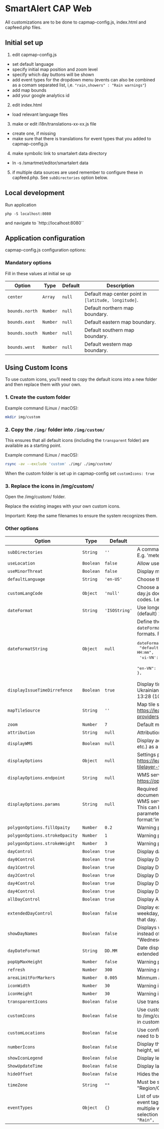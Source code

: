 # SmartAlert CAP Web

All customizations are to be done to capmap-config.js, index.html and capfeed.php files.

## Initial set up

1. edit capmap-config.js 
  * set default language
  * specify initial map position and zoom level
  * specify which day buttons will be shown
  * add event types for the dropdown menu (events can also be combined as a comam separated list, i,e. `"rain,showers" : "Rain warnings"`)
  * add map bounds
  * add your google analytics id

2. edit index.html
  * load relevant language files

3. make or edit i18n/translations-xx-xx.js file
  * create one, if missing
  * make sure that there is translations for event types that you
    added to capmap-config.js

4. make symbolic link to smartalert data directory
  * ln -s /smartmet/editor/smartalert data

5. if multiple data sources are used remember to configure these in capfeed.php. See `subDirectories` option below.

## Local development
Run application
```
php -S localhost:8080
```
and navigate to `http://localhost:8080``

## Application configuration
capmap-config.js configuration options:

### Mandatory options
Fill in these values at initial se up

| Option                | Type |  Default         | Description
| --------------------- | ---- | ---------------- | ------------------------------------------- |
| `center`              | `Array`   | `null`          | Default map center point in `[latitude, longitude]`. |
| `bounds.north`        | `Number`  | `null`          | Default northern map boundary. |
| `bounds.east`         | `Number`  | `null`          | Default eastern map boundary. |
| `bounds.south`        | `Number`  | `null`          | Default southern map boundary. |
| `bounds.west`         | `Number`  | `null`          | Default western map boundary. |


## Using Custom Icons

To use custom icons, you’ll need to copy the default icons into a new folder and then replace them with your own.


### 1. Create the custom folder
Example command (Linux / macOS):
```bash
mkdir img/custom
```


### 2. Copy the `/img/` folder into `/img/custom/`
This ensures that all default icons (including the `transparent` folder) are available as a starting point.

Example command (Linux / macOS):
```bash
rsync -av --exclude 'custom' ./img/ ./img/custom/

```
When the custom folder is set up in capmap-config set ```customIcons: true```

### 3. Replace the icons in /img/custom/

Open the /img/custom/ folder.

Replace the existing images with your own custom icons.

Important: Keep the same filenames to ensure the system recognizes them.



### Other options
| Option                | Type |  Default         | Description
| --------------------- | ---- | ---------------- | ------------------------------------------- |
| `subDirectories`      | `String`  | `''`  | A comma separated list of data source subdirectories. E.g. 'meteorology,hydrology'. By default data/ is used. |
| `useLocation`         | `Boolean` | `false`         | Allow user location. |
| `useMinorThreat`      | `Boolean` | `false`         | Display minor threat level warning. |
| `defaultLanguage`     | `String`  | `'en-US'`       | Choose the defaylt language. |
| `customLangCode`     | `Object`  | `'null'`       | Choose a custom language code for date formatting, day.js doesn't always use ISO standard language codes. I.e. `customLangCode: {'ua-UA':'uk'}` |
| `dateFormat`          | `String`  | `'ISOString'`   | Use longer date format. Available options are `long` and (default) `ISOString`. |
| `dateFormatString`    | `Object`  | `null`        | Define the date format used in warning popups if `dateFormat:long`. It's also possible to define date formats. For example:<pre>dateFormatString: {<br>  "default": "MMMM Do YYYY, HH:mm",<br>  'vi-VN': 'HH [giá»] mm [phÃºt], [ngÃ y] DD/MM/YYYY', <br>  "en-VN": "MMMM Do YYYY, HH:mm"<br>},</pre>
| `displayIssueTimeDirrefence`    | `Boolean`  | `true`        | Display time difference to time of issue (i.e. Issued by Ukrainian Hydrometeorological Center at 29.11.2022, 13:28 (10 days 22 hours 11 minutes ago)) |
| `mapTileSource`       | `String`  | `''` | Map tile source. See examples from here: https://leaflet-extras.github.io/leaflet-providers/preview/ |
| `zoom`                | `Number`  | `7`             | Default map zoom level. |
| `attribution`         | `String`  | `null`          | Attribution text/link. |
| `displayWMS`          | `Boolean` | `null`          | Display additional content (country borders, regions etc.) as a WMS layer. |
| `displayOptions`      | `Object`  | `null`          | Settings passed to Tilelayer.WMS. Documentation: https://leafletjs.com/reference.html#tilelayer-wms-l-tilelayer-wms
| `displayOptions.endpoint`   | `String`  | `null`    | WMS server endpoint. E.g.: https://openwms.fmi.fi/geoserver/wms
| `displayOptions.params`     | `String`  | `null`    | Required query parameters. If any custom options not documented here are used, they will be sent to the WMS server as extra parameters in each request URL. This can be useful for non-standard vendor WMS parameters. E.g. {layers:'nexrad-n0r-900913', format:'image/png', transparent:true} 
| `polygonOptions.fillOpaity`    | `Number` | `0.2`   | Warning polygon fill opacity in pixels. |
| `polygonOptions.strokeOpacity` | `Number` | `1`     | Warning polygon stroke opacity in pixels.  |
| `polygonOptions.strokeWeight`  | `Number` | `3`     | Warning polygon stroke wight in pixels. |
| `dayControl`          | `Boolean` | `true`          | Display day control buttons. |
| `day0Control`         | `Boolean` | `true`          | Display Day 1 button. |
| `day1Control`         | `Boolean` | `true`          | Display Day 2 button.  |
| `day2Control`         | `Boolean` | `true`          | Display Day 3 button.  |
| `day4Control`         | `Boolean` | `true`          | Display Day 4 button.  |
| `day4Control`         | `Boolean` | `true`          | Display Day 5 button.  |
| `allDayControl`       | `Boolean` | `true`          | Display All days button.  |
| `extendedDayControl`  | `Boolean` | `false`         | Display extended day selection buttons that include weekday, date and color of the highest warning of the that day. |
| `showDayNames`  | `Boolean` | `false`         | Displays weekdays as "Today," "Tomorrow," etc., instead of standard names like "Tuesday" or "Wednesday." |
| `dayDateFormat`       | `String`  | `DD.MM`         | Date displayed on day selection buttons if extendedDayControl is true |
| `popUpMaxHeight`      | `Number`  | `false`         | Warning popup maximum height in pixels. |
| `refresh`             | `Number`  | `300`           | Warning refresh interval in seconds. |
| `areaLimitForMarkers` | `Number`  | `0.005`         | Minmum area for warning symbols to be displayed. |
| `iconWidth`           | `Number`  | `30`            | Warning icon width in pixels. |
| `iconHeight`          | `Number`  | `30`            | Warning icon height in pixels. |
| `transparentIcons`    | `Boolean` | `false`         | Use transparent icons. |
| `customIcons`         | `Boolean` | `false`         | Use custom icons. Requires copying contents of /img/ to /img/custom including the transparent folder. Images in custom folder can then be replaced. |
| `customLocations`     | `Boolean` | `false`         | Use configurable custom locations. Custom locations need to be added to locations.js file.  |
| `numberIcons`         | `Boolean` | `false`         | Display the numeric value instead of icon for wave height, wind speed, swell height and surf height.  |
| `showIconLegend`      | `Boolean` | `false`         | Display legend that tells meaning of active markers. |
| `ShowUpdateTime`      | `Boolean` | `false`         | Display latest update time on legend |
| `hideOffset`      | `Boolean` | `false`         | Hides the time offset from update time. |
| `timeZone`      | `String` | `""`         | Must be set using an IANA time zone identifier (e.g., "Region/City") to correctly display local time.  |
| `eventTypes`          | `Object`  | `{}`            | List of used events, key is unique word appearing in event tag. Use comma separated keys to combine multiple warning events to be displayed with one selection in the dropdown list, i.e.: `"shower,rain": "Rain",` |
